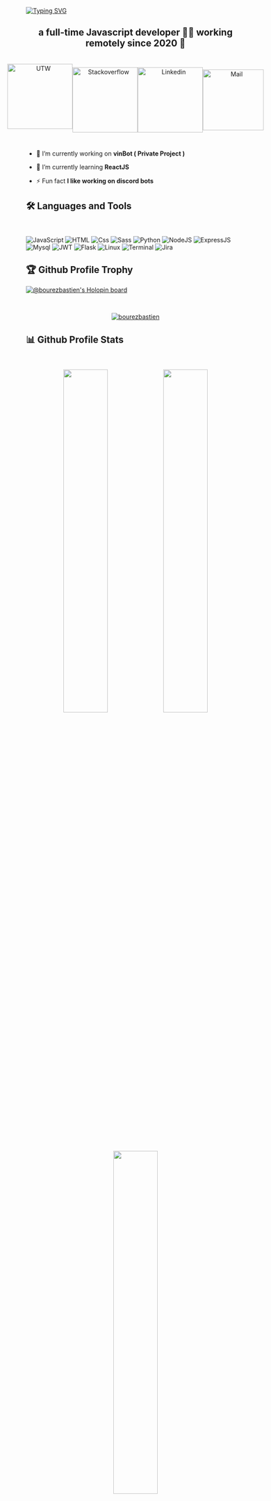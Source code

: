 <a href="https://git.io/typing-svg"><img src="https://readme-typing-svg.demolab.com?font=Fira+Code&size=75&pause=1500&center=true&vCenter=true&width=1920&height=100&lines=Hi+%F0%9F%91%8B%2C+I'm+Bastien" alt="Typing SVG" /></a>

<h2 align="center">a full-time Javascript developer 👨‍💻 working remotely since 2020 🚀</h2>
<br />

<div style="display: flex; flex-direction: row; width:100%; align-items:center; justify-content: center;" align="center">
<a  target="_blank" href="https://www.youtube.com/watch?v=dQw4w9WgXcQ">
  <img
    height="auto"
    width="150px"
    alt="UTW"
    src="https://img.shields.io/badge/UpWork-6FDA44?style=for-the-badge&logo=Upwork&logoColor=white"
  />
  <br />
  <br />

</a>
 
   <br />
<a  target="_blank" href="https://stackoverflow.com/users/20161371/bourez-bastien">
  <img
    height="auto"
    width="150px"
    alt="Stackoverflow"
    src="https://img.shields.io/badge/stack%20overflow-FE7A16?logo=stack-overflow&logoColor=white&style=for-the-badge"
  />
</a>
<a  target="_blank" href="https://www.linkedin.com/in/bastien-bourez-617bba171/" >
  <img
    height="auto"
    width="150px"
    alt="Linkedin"
    src="https://img.shields.io/badge/linkedin-0077B5?logo=linkedin&logoColor=white&style=for-the-badge"
  />
</a>
  
 <a  target="_blank" href="mailto:contact@bastien-b.fr" >
  <img
    height="auto"
    width="140px"
    alt="Mail"
    src="https://img.shields.io/badge/Gmail-D14836?style=for-the-badge&logo=gmail&logoColor=white"
  />
</a>
  
</div>

<br />

- 🔭 I’m currently working on **vinBot ( Private Project )**

- 🌱 I’m currently learning **ReactJS**

- ⚡ Fun fact **I like working on discord bots**

## 🛠 Languages and Tools
<br />

<p>
  <img alt="JavaScript" src="https://img.shields.io/badge/JavaScript-F7DF1E?logo=javascript&logoColor=white&style=for-the-badge" />
  <img alt="HTML" src="https://img.shields.io/badge/HTML-E34F26?logo=html5&logoColor=white&style=for-the-badge" />
  <img alt="Css" src="https://img.shields.io/badge/CSS-1572B6?logo=css3&logoColor=white&style=for-the-badge" />
  <img alt="Sass" src="https://img.shields.io/badge/Sass-CC6699?logo=sass&logoColor=white&style=for-the-badge" />
  <img alt="Python" src="https://img.shields.io/badge/Python-3776AB?style=for-the-badge&logo=python&logoColor=white" />
  <img alt="NodeJS" src="https://img.shields.io/badge/Node.js-43853D?style=for-the-badge&logo=node.js&logoColor=white" />
  <img alt="ExpressJS" src="https://img.shields.io/badge/Express.js-404D59?style=for-the-badge" />
  <img alt="Mysql" src="https://img.shields.io/badge/MySQL-00000F?style=for-the-badge&logo=mysql&logoColor=white" />
  <img alt="JWT" src="https://img.shields.io/badge/json%20web%20tokens-323330?style=for-the-badge&logo=json-web-tokens&logoColor=pink" />
  <img alt="Flask" src="https://img.shields.io/badge/Flask-000000?style=for-the-badge&logo=flask&logoColor=white" />
  <img alt="Linux" src="https://img.shields.io/badge/Linux-FCC624?style=for-the-badge&logo=linux&logoColor=black" />
  <img alt="Terminal" src="https://img.shields.io/badge/Terminal-2E2E2E?style=for-the-badge&logo=Windows+Terminal&logoColor=ffffff" />
  <img alt="Jira" src="https://img.shields.io/badge/Jira-0052CC?style=for-the-badge&logo=Jira&logoColor=white" />
</p> 


## 🏆 Github Profile Trophy

[![@bourezbastien's Holopin board](https://holopin.me/bourezbastien)](https://holopin.io/@bourezbastien)

<br />
<p align="center"> <a href="https://github-profile-trophy.vercel.app/?username=ryo-ma&no-bg=true"><img src="https://github-profile-trophy.vercel.app/?username=BourezBastien&no-bg=true&column=10&margin-w=20&margin-h=20" alt="bourezbastien" /></a> </p>

## 📊 Github Profile Stats
<br />
<p align="center">
<img height="auto" width="45%" src="https://github-readme-stats.vercel.app/api?username=BourezBastien&show_icons=true&theme=dracula&hide_border=true" align = "center"/>
<img height="auto" width="45%" src="https://github-readme-streak-stats.herokuapp.com/?user=BourezBastien&theme=dracula&border=61dafb&hide_border=true" align = "center"/>
</p>
<br />
<p align="center">
<img height="auto" width="45%" src="https://github-readme-stats.vercel.app/api/top-langs?username=BourezBastien&show_icons=true&theme=dracula&locale=en&hide_border=true" align = "center"/>
</p>
